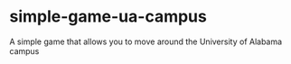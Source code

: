 # simple-game-ua-campus
A simple game that allows you to move around the University of Alabama campus
